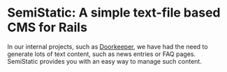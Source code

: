 # SemiStatic: A simple text-file based CMS for Rails

In our internal projects, such as [Doorkeeper](http://www.doorkeeperhq.com/), we have had the need to generate lots of text content, such as news entries or FAQ pages. SemiStatic provides you with an easy way to manage such content.
